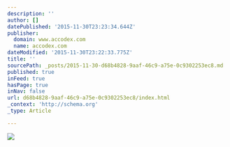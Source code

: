 ```yaml
---
description: ''
author: []
datePublished: '2015-11-30T23:23:34.644Z'
publisher:
  domain: www.accodex.com
  name: accodex.com
dateModified: '2015-11-30T23:22:33.775Z'
title: ''
sourcePath: _posts/2015-11-30-d68b4828-9aaf-46c9-a75e-0c9302253ec8.md
published: true
inFeed: true
hasPage: true
inNav: false
url: d68b4828-9aaf-46c9-a75e-0c9302253ec8/index.html
_context: 'http://schema.org'
_type: Article

---
```

![](http://www.accodex.com/wp-content/uploads/2015/03/Penny_Zhang_Bradford-College3-1024x1024.jpg)